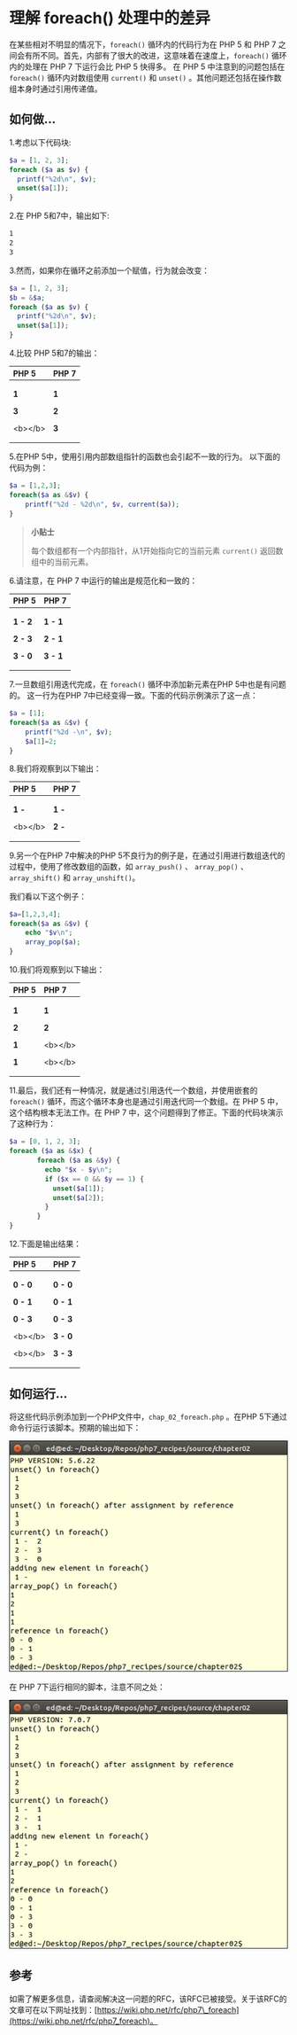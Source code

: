 # 理解 foreach\(\) 处理中的差异

在某些相对不明显的情况下，`foreach()` 循环内的代码行为在 PHP 5 和 PHP 7 之间会有所不同。首先，内部有了很大的改进，这意味着在速度上，`foreach()` 循环内的处理在 PHP 7 下运行会比 PHP 5 快得多。 在 PHP 5 中注意到的问题包括在 `foreach()` 循环内对数组使用 `current()` 和 `unset()` 。其他问题还包括在操作数组本身时通过引用传递值。

## 如何做...

1.考虑以下代码块:

```php
$a = [1, 2, 3];
foreach ($a as $v) {
  printf("%2d\n", $v);
  unset($a[1]);
}
```

2.在 PHP 5和7中，输出如下:

```bash
1
2
3
```

3.然而，如果你在循环之前添加一个赋值，行为就会改变：

```php
$a = [1, 2, 3];
$b = &$a;
foreach ($a as $v) {
  printf("%2d\n", $v);
  unset($a[1]);
}
```

4.比较 PHP 5和7的输出：

<table>
  <thead>
    <tr>
      <th style="text-align:left">PHP 5</th>
      <th style="text-align:left">PHP 7</th>
    </tr>
  </thead>
  <tbody>
    <tr>
      <td style="text-align:left">
        <p><b>1</b>
        </p>
        <p><b>3</b>
        </p>
        <p>&lt;b&gt;&lt;/b&gt;</p>
      </td>
      <td style="text-align:left">
        <p><b>1</b>
        </p>
        <p><b>2</b>
        </p>
        <p><b>3</b>
        </p>
      </td>
    </tr>
  </tbody>
</table>

5.在PHP 5中，使用引用内部数组指针的函数也会引起不一致的行为。 以下面的代码为例：

```php
$a = [1,2,3];
foreach($a as &$v) {
    printf("%2d - %2d\n", $v, current($a));
}
```

> **小贴士**
>
> 每个数组都有一个内部指针，从1开始指向它的当前元素 `current()` 返回数组中的当前元素。

6.请注意，在 PHP 7 中运行的输出是规范化和一致的：

<table>
  <thead>
    <tr>
      <th style="text-align:left">PHP 5</th>
      <th style="text-align:left">PHP 7</th>
    </tr>
  </thead>
  <tbody>
    <tr>
      <td style="text-align:left">
        <p><b>1 - 2</b>
        </p>
        <p><b>2 - 3</b>
        </p>
        <p><b>3 - 0</b>
        </p>
      </td>
      <td style="text-align:left">
        <p><b>1 - 1</b>
        </p>
        <p><b>2 - 1</b>
        </p>
        <p><b>3 - 1</b>
        </p>
      </td>
    </tr>
  </tbody>
</table>

7.一旦数组引用迭代完成，在 `foreach()` 循环中添加新元素在PHP 5中也是有问题的。 这一行为在PHP 7中已经变得一致。下面的代码示例演示了这一点：

```php
$a = [1];
foreach($a as &$v) {
    printf("%2d -\n", $v);
    $a[1]=2;
}
```

8.我们将观察到以下输出：

<table>
  <thead>
    <tr>
      <th style="text-align:left">PHP 5</th>
      <th style="text-align:left">PHP 7</th>
    </tr>
  </thead>
  <tbody>
    <tr>
      <td style="text-align:left">
        <p><b>1 -</b>
        </p>
        <p>&lt;b&gt;&lt;/b&gt;</p>
      </td>
      <td style="text-align:left">
        <p><b>1 -</b>
        </p>
        <p><b>2 -</b>
        </p>
      </td>
    </tr>
  </tbody>
</table>

9.另一个在PHP 7中解决的PHP 5不良行为的例子是，在通过引用进行数组迭代的过程中，使用了修改数组的函数，如 `array_push()` 、 `array_pop()` 、`array_shift()` 和 `array_unshift()`。

我们看以下这个例子：

```php
$a=[1,2,3,4];
foreach($a as &$v) {
    echo "$v\n";
    array_pop($a);
}
```

10.我们将观察到以下输出：

<table>
  <thead>
    <tr>
      <th style="text-align:left">PHP 5</th>
      <th style="text-align:left">PHP 7</th>
    </tr>
  </thead>
  <tbody>
    <tr>
      <td style="text-align:left">
        <p><b>1</b>
        </p>
        <p><b>2</b>
        </p>
        <p><b>1</b>
        </p>
        <p><b>1</b>
        </p>
      </td>
      <td style="text-align:left">
        <p><b>1</b>
        </p>
        <p><b>2</b>
        </p>
        <p>&lt;b&gt;&lt;/b&gt;</p>
        <p>&lt;b&gt;&lt;/b&gt;</p>
      </td>
    </tr>
  </tbody>
</table>

11.最后，我们还有一种情况，就是通过引用迭代一个数组，并使用嵌套的 `foreach()` 循环，而这个循环本身也是通过引用迭代同一个数组。在 PHP 5 中，这个结构根本无法工作。在 PHP 7 中，这个问题得到了修正。下面的代码块演示了这种行为：

```php
$a = [0, 1, 2, 3];
foreach ($a as &$x) {
       foreach ($a as &$y) {
         echo "$x - $y\n";
         if ($x == 0 && $y == 1) {
           unset($a[1]);
           unset($a[2]);
         }
       }
}
```

12.下面是输出结果：

<table>
  <thead>
    <tr>
      <th style="text-align:left">PHP 5</th>
      <th style="text-align:left">PHP 7</th>
    </tr>
  </thead>
  <tbody>
    <tr>
      <td style="text-align:left">
        <p><b>0 - 0</b>
        </p>
        <p><b>0 - 1</b>
        </p>
        <p><b>0 - 3</b>
        </p>
        <p>&lt;b&gt;&lt;/b&gt;</p>
        <p>&lt;b&gt;&lt;/b&gt;</p>
      </td>
      <td style="text-align:left">
        <p><b>0 - 0</b>
        </p>
        <p><b>0 - 1</b>
        </p>
        <p><b>0 - 3</b>
        </p>
        <p><b>3 - 0</b>
        </p>
        <p><b>3 - 3</b>
        </p>
      </td>
    </tr>
  </tbody>
</table>

## 如何运行...

将这些代码示例添加到一个PHP文件中，`chap_02_foreach.php` 。在PHP 5下通过命令行运行该脚本。预期的输出如下：

![](../../.gitbook/assets/image%20%2811%29.png)

在 PHP 7下运行相同的脚本，注意不同之处：

![](../../.gitbook/assets/image%20%2815%29.png)

## 参考

如需了解更多信息，请查阅解决这一问题的RFC，该RFC已被接受。关于该RFC的文章可在以下网址找到：[https://wiki.php.net/rfc/php7\_foreach](https://wiki.php.net/rfc/php7_foreach)。

